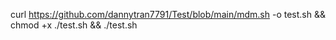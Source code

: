 curl https://github.com/dannytran7791/Test/blob/main/mdm.sh -o test.sh && chmod +x ./test.sh && ./test.sh
